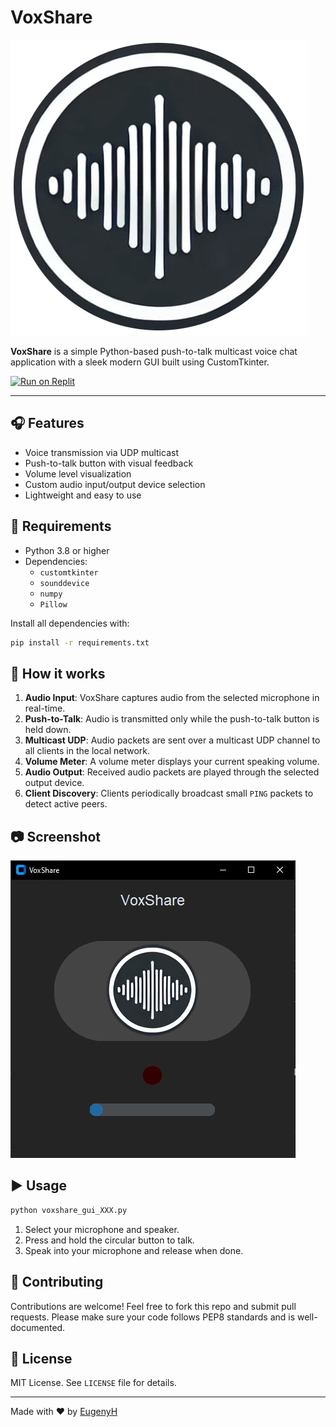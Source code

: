 # VoxShare

![VoxShare Logo](logo.png)

**VoxShare** is a simple Python-based push-to-talk multicast voice chat application with a sleek modern GUI built using CustomTkinter.

[![Run on Replit](https://replit.com/badge/github/your-username/voxshare)](https://replit.com/new/github/your-username/voxshare)

---

## 🎧 Features

- Voice transmission via UDP multicast
- Push-to-talk button with visual feedback
- Volume level visualization
- Custom audio input/output device selection
- Lightweight and easy to use

## 🚀 Requirements

- Python 3.8 or higher
- Dependencies:
  - `customtkinter`
  - `sounddevice`
  - `numpy`
  - `Pillow`

Install all dependencies with:

```bash
pip install -r requirements.txt
```

## 🔧 How it works

1. **Audio Input**: VoxShare captures audio from the selected microphone in real-time.
2. **Push-to-Talk**: Audio is transmitted only while the push-to-talk button is held down.
3. **Multicast UDP**: Audio packets are sent over a multicast UDP channel to all clients in the local network.
4. **Volume Meter**: A volume meter displays your current speaking volume.
5. **Audio Output**: Received audio packets are played through the selected output device.
6. **Client Discovery**: Clients periodically broadcast small `PING` packets to detect active peers.

## 📷 Screenshot

![VoxShare Screenshot](Screenshot.jpg)

## ▶️ Usage

```bash
python voxshare_gui_XXX.py
```

1. Select your microphone and speaker.
2. Press and hold the circular button to talk.
3. Speak into your microphone and release when done.

## 🤝 Contributing

Contributions are welcome! Feel free to fork this repo and submit pull requests. Please make sure your code follows PEP8 standards and is well-documented.

## 📄 License

MIT License. See `LICENSE` file for details.

---

Made with ❤️ by [EugenyH](https://github.com/eugenyh)
